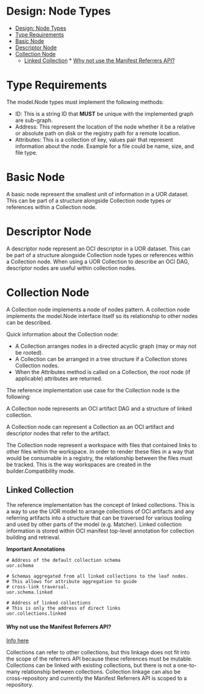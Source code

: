 Design: Node Types
===
<!--toc-->
- [Design: Node Types](#design-node-types)
- [Type Requirements](#type-requirements)
- [Basic Node](#basic-node)
- [Descriptor Node](#descriptor-node)
- [Collection Node](#collection-node)
    * [Linked Collection](#linked-collection)
            * [Why not use the Manifest Referrers API?](#why-not-use-the-manifest-referrers-api)

<!-- tocstop -->

# Type Requirements

The model.Node types must implement the following methods:

- ID: This is a string ID that **MUST** be unique with the implemented graph are sub-graph.
- Address: This represent the location of the node whether it be a relative or absolute path on disk or the registry path for a remote location.
- Attributes: This is a collection of key, values pair that represent information about the node. Example for a file could be name, size, and file type.

# Basic Node

A basic node represent the smallest unit of information in a UOR dataset. This can be part of a structure alongside Collection node
types or references within a Collection node.

# Descriptor Node

A descriptor node represent an OCI descriptor in a UOR dataset. This can be part of a structure alongside Collection node
types or references within a Collection node. When using a UOR Collection to describe an OCI DAG, descriptor nodes are useful within 
collection nodes.

# Collection Node

A Collection node implements a node of nodes pattern. A collection node implements the model.Node interface itself so its relationship to other nodes can be described.

Quick information about the Collection node:
- A Collection arranges nodes in a directed acyclic graph (may or may not be rooted).
- A Collection can be arranged in a tree structure if a Collection stores Collection nodes.
- When the Attributes method is called on a Collection, the root node (if applicable) attributes are returned.

The reference implementation use case for the Collection node is the following:

A Collection node represents an OCI artifact DAG and a structure of linked collection.

A Collection node can represent a Collection as an OCI artifact and descriptor nodes that refer to the artifact.

The Collection node represent a workspace with files that contained links to other files within the workspace. In order to render these
files in a way that would be consumable in a registry, the relationship between the files must be tracked. This is the way workspaces are created
in the builder.Compatibility mode.

## Linked Collection

The reference implementation has the concept of linked collections. This is a way to use the UOR model to arrange collections of OCI artifacts and any referring artifacts into a structure that can be traversed for various tooling and used by other parts of the model (e.g. Matcher). Linked collection information is stored within OCI manifest top-level annotation for collection building and retrieval.

**Important Annotations**

```
# Address of the default collection schema
uor.schema
```
```
# Schemas aggregated from all linked collections to the leaf nodes.
# This allows for attribute aggregation to guide
# cross-link traversal.
uor.schema.linked
```

```
# Address of linked collections
# This is only the address of direct links
uor.collections.linked
```

#### Why not use the Manifest Referrers API?
[Info here](https://github.com/oras-project/artifacts-spec/blob/main/manifest-referrers-api.md)

Collections can refer to other collections, but this linkage does not fit into the scope of the referrers API because these
references must be mutable. Collections can be linked with existing collections, but there is not a one-to-many relationship
between collections. Collection linkage can also be cross-repository and currently the Manifest Referrers API is scoped to a repository.